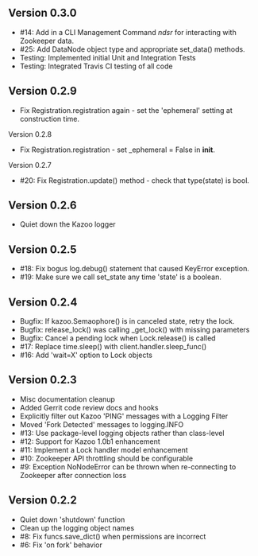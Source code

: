 ## Version 0.3.0
 * #14: Add in a CLI Management Command *ndsr* for interacting with Zookeeper data.
 * #25: Add DataNode object type and appropriate set_data() methods.
 * Testing: Implemented initial Unit and Integration Tests
 * Testing: Integrated Travis CI testing of all code

## Version 0.2.9
 * Fix Registration.registration again - set the 'ephemeral' setting at construction time.

Version 0.2.8
 * Fix Registration.registration - set _ephemeral = False in __init__.

Version 0.2.7
 * #20: Fix Registration.update() method - check that type(state) is bool.

## Version 0.2.6
 * Quiet down the Kazoo logger

## Version 0.2.5
 * #18: Fix bogus log.debug() statement that caused KeyError exception.
 * #19: Make sure we call set_state any time 'state' is a boolean.

## Version 0.2.4
 * Bugfix: If kazoo.Semaophore() is in canceled state, retry the lock.
 * Bugfix: release_lock() was calling _get_lock() with missing parameters
 * Bugfix: Cancel a pending lock when Lock.release() is called
 * #17: Replace time.sleep() with client.handler.sleep_func()
 * #16: Add 'wait=X' option to Lock objects

## Version 0.2.3
 *  Misc documentation cleanup
 *  Added Gerrit code review docs and hooks
 *  Explicitly filter out Kazoo 'PING' messages with a Logging Filter
 *  Moved 'Fork Detected' messages to logging.INFO
 *  #13: Use package-level logging objects rather than class-level
 *  #12: Support for Kazoo 1.0b1 enhancement
 *  #11: Implement a Lock handler model enhancement
 *  #10: Zookeeper API throttling should be configurable
 *  #9: Exception NoNodeError can be thrown when re-connecting to Zookeeper after connection loss

## Version 0.2.2
 *  Quiet down 'shutdown' function
 *  Clean up the logging object names
 *  #8: Fix funcs.save_dict() when permissions are incorrect
 *  #6: Fix 'on fork' behavior
